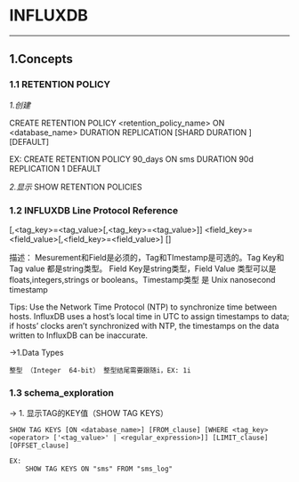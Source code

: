 # INFLUXDB #

---

## 1.Concepts ##

### 1.1 RETENTION POLICY ###

*1.创建*

CREATE RETENTION POLICY <retention_policy_name> ON <database_name> DURATION <duration> REPLICATION <n> [SHARD DURATION <duration>] [DEFAULT]

EX:
	CREATE RETENTION POLICY 90_days ON sms DURATION 90d REPLICATION 1 DEFAULT

*2.显示*
SHOW RETENTION POLICIES

### 1.2 INFLUXDB Line Protocol Reference ###

<measurement>[,<tag_key>=<tag_value>[,<tag_key>=<tag_value>]] <field_key>=<field_value>[,<field_key>=<field_value>] [<timestamp>]

描述：
	Mesurement和Field是必须的，Tag和TImestamp是可选的。Tag Key和 Tag value 都是string类型。
	Field Key是string类型，Field Value 类型可以是floats,integers,strings or booleans。Timestamp类型 是 Unix nanosecond timestamp

Tips:
	Use the Network Time Protocol (NTP) to synchronize time between hosts. InfluxDB uses a host’s local time in UTC to assign timestamps to data; if hosts’ clocks aren’t synchronized with NTP, the timestamps on the data written to InfluxDB can be inaccurate.

->1.Data Types
	
	整型 （Integer  64-bit） 整型结尾需要跟随i，EX: 1i

### 1.3 schema_exploration ###

-> 1. 显示TAG的KEY值（SHOW TAG KEYS）

	SHOW TAG KEYS [ON <database_name>] [FROM_clause] [WHERE <tag_key> <operator> ['<tag_value>' | <regular_expression>]] [LIMIT_clause] [OFFSET_clause]

	EX:
		SHOW TAG KEYS ON "sms" FROM "sms_log"	
